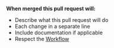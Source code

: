 **When merged this pull request will:**
- Describe what this pull request will do
- Each change in a separate line
- Include documentation if applicable
- Respect the [Workflow](http://gitlab.ofps.net/ofps/BECTI-Benny-Warfare-OFPS.Stratis/wikis/repo-workflow)